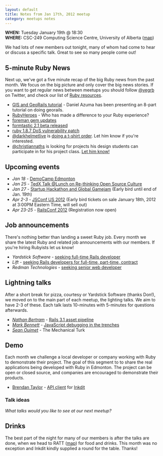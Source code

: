 ```yaml
---
layout: default
title: Notes from Jan 17th, 2012 meetup
category: meetups notes
---
```


**WHEN:** Tuesday January 19th @ 18:30  
**WHERE:** CSC-249 Computing Science Centre, University of Alberta ([map](http://maps.google.ca/maps/place?q=computing+science,+edmonton&hl=en&ftid=0x53a0218a9ccbcfa5:0xaae88fa1314cc64e))

We had lots of new members out tonight, many of whom had come to hear or discuss a specific talk. Great to see so many people come out!

## 5-minute Ruby News

Next up, we've got a five minute recap of the big Ruby news from the past month. We focus on the big picture and only cover the big news stories. If you want to get regular news between meetups you should follow [@yegrb](http://twitter.com/yegrb) on Twitter, and check our list of [Ruby resources](https://github.com/yegrb/yeg-wiki/wiki/Ruby-resources).

 * [GIS and GeoRails tutorial](http://www.daniel-azuma.com/blog/archives/category/tech/georails) - Daniel Azuma has been presenting an 8-part tutorial on doing georails.
 * [RubyHeroes](http://rubyheroes.com/) - Who has made a difference to your Ruby experience?
 * [foreman gem updates](https://github.com/ddollar/foreman)
 * [formtastic 2.1 beta released](http://justinfrench.com/notebook/formtastic-210beta1-released)
 * [ruby 1.8.7 DoS vulnerability patch](http://www.ruby-forum.com/topic/3312298) 
 * [@darkhelmetlive](https://twitter.com/darkhelmetlive) is [doing a t-shirt order](http://www.facebook.com/YEGRB/posts/301226929929095). Let him know if you're interested.
 * [@christiannaths](https://twitter.com/christiannaths) is looking for projects his design students can participate in for his project class. [Let him know!](https://sites.google.com/site/dmit254webcapstone)

## Upcoming events

* _Jan 18_ - [DemoCamp Edmonton](http://www.startupedmonton.com/programs/democamp/)
* _Jan 25_ - [TedX Talk @Lunch on Re-thinking Open Source Culture](http://tedtalksatlunch17.eventbrite.com/)
* _Jan 27_ - [Startup Hackathon and Global Gamejam](http://startuphackathonglobalgamejam-estwhdr.eventbrite.ca/) (Early bird until end of Jan. 19th)
* _Apr 2-3_ - [JSConf US 2012](http://2012.jsconf.us/) (Early bird tickets on sale January 18th, 2012 at 3:00PM Eastern Time, will sell out)
* _Apr 23-25_ - [RailsConf 2012](http://railsconf2012.com/) (Registration now open)

## Job announcements

There's nothing better than landing a sweet Ruby job. Every month we share the latest Ruby and related job announcements with our members. If you're hiring Rubyists let us know!

 * _Yardstick Software_ - [seeking full-time Rails developer](https://groups.google.com/d/msg/yegrb/Q2OgYtHUUMo/LSaU7l7Wi_AJ)
 * _Lift_ - [seeking Rails developers for full-time, part-time, contract](https://groups.google.com/d/topic/yegrb/HlRTpQS-0Uc/discussion)
 * _Redman Technologies_ - [seeking senior web developer](https://groups.google.com/d/topic/yegrb/9S8A-Li2JBo/discussion)

## Lightning talks

After a short break for pizza, courtesy or Yardstick Software (thanks Don!), we moved on to the main part of each meetup,  the lighting talks. We aim to have 2-3 of these. Each talk lasts 10-minutes with 5-minutes for questions afterwards. 

 * _[Nathan Bertram](http://about.me/nathanbertram)_ - [Rails 3.1 asset pipeline](http://www.scribd.com/doc/78500858/Asset-Pipeline-in-Rails-3-1)
 * _[Mark Bennett](http://twitter.com/MarkBennett)_ - [JavaScript debugging in the trenches](https://gist.github.com/1629116)
 * _[Sean Ouimet](https://twitter.com/SkepticSean)_ - The Mechanical Turk

## Demo

Each month we challenge a local developer or company working with Ruby to demonstrate their project. The goal of this segment to to share the real applications being developed with Ruby in Edmonton. The project can be open or closed source, and companies are encouraged to demonstrate their products.

 * [Brendan Taylor](http://github.com/bct) - [API client](http://github.com/Inkdit/inkdit.rb) for [Inkdit](https://inkdit.com/)

### Talk ideas

_What talks would you like to see at our next meetup?_

## Drinks

The best part of the night for many of our members is after the talks are done, when we head to RATT ([map](http://maps.google.ca/maps/place?q=room+at+the+top&cid=9814268264566469572)) for food and drinks. This month was no exception and Inkdit kindly supplied a round for the table. Thanks!
